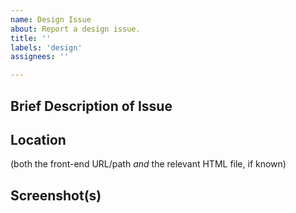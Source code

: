 ```yaml
---
name: Design Issue
about: Report a design issue.
title: ''
labels: 'design'
assignees: ''

---
```


## Brief Description of Issue

## Location
(both the front-end URL/path _and_ the relevant HTML file, if known)

## Screenshot(s)
